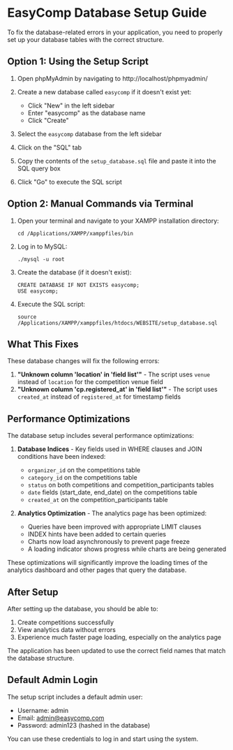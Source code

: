# EasyComp Database Setup Guide

To fix the database-related errors in your application, you need to properly set up your database tables with the correct structure.

## Option 1: Using the Setup Script

1. Open phpMyAdmin by navigating to http://localhost/phpmyadmin/
2. Create a new database called `easycomp` if it doesn't exist yet:
   - Click "New" in the left sidebar
   - Enter "easycomp" as the database name
   - Click "Create"

3. Select the `easycomp` database from the left sidebar
4. Click on the "SQL" tab
5. Copy the contents of the `setup_database.sql` file and paste it into the SQL query box
6. Click "Go" to execute the SQL script

## Option 2: Manual Commands via Terminal

1. Open your terminal and navigate to your XAMPP installation directory:
   ```
   cd /Applications/XAMPP/xamppfiles/bin
   ```

2. Log in to MySQL:
   ```
   ./mysql -u root
   ```

3. Create the database (if it doesn't exist):
   ```
   CREATE DATABASE IF NOT EXISTS easycomp;
   USE easycomp;
   ```

4. Execute the SQL script:
   ```
   source /Applications/XAMPP/xamppfiles/htdocs/WEBSITE/setup_database.sql
   ```

## What This Fixes

These database changes will fix the following errors:

1. **"Unknown column 'location' in 'field list'"** - The script uses `venue` instead of `location` for the competition venue field
2. **"Unknown column 'cp.registered_at' in 'field list'"** - The script uses `created_at` instead of `registered_at` for timestamp fields

## Performance Optimizations

The database setup includes several performance optimizations:

1. **Database Indices** - Key fields used in WHERE clauses and JOIN conditions have been indexed:
   - `organizer_id` on the competitions table
   - `category_id` on the competitions table 
   - `status` on both competitions and competition_participants tables
   - `date` fields (start_date, end_date) on the competitions table
   - `created_at` on the competition_participants table

2. **Analytics Optimization** - The analytics page has been optimized:
   - Queries have been improved with appropriate LIMIT clauses
   - INDEX hints have been added to certain queries
   - Charts now load asynchronously to prevent page freeze
   - A loading indicator shows progress while charts are being generated

These optimizations will significantly improve the loading times of the analytics dashboard and other pages that query the database.

## After Setup

After setting up the database, you should be able to:
1. Create competitions successfully
2. View analytics data without errors
3. Experience much faster page loading, especially on the analytics page

The application has been updated to use the correct field names that match the database structure.

## Default Admin Login

The setup script includes a default admin user:
- Username: admin
- Email: admin@easycomp.com  
- Password: admin123 (hashed in the database)

You can use these credentials to log in and start using the system. 